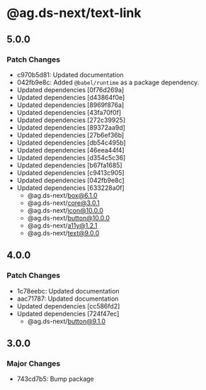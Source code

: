 # @ag.ds-next/text-link

## 5.0.0

### Patch Changes

- c970b5d81: Updated documentation
- 042fb9e8c: Added `@babel/runtime` as a package dependency.
- Updated dependencies [0f76d269a]
- Updated dependencies [d43864f0e]
- Updated dependencies [8969f876a]
- Updated dependencies [43fa70f0f]
- Updated dependencies [272c39925]
- Updated dependencies [89372aa9d]
- Updated dependencies [27b6ef36b]
- Updated dependencies [db54c495b]
- Updated dependencies [46eea44f4]
- Updated dependencies [d354c5c36]
- Updated dependencies [b67fa1685]
- Updated dependencies [c9413c905]
- Updated dependencies [042fb9e8c]
- Updated dependencies [633228a0f]
  - @ag.ds-next/box@6.1.0
  - @ag.ds-next/core@3.0.1
  - @ag.ds-next/icon@10.0.0
  - @ag.ds-next/button@10.0.0
  - @ag.ds-next/a11y@1.2.1
  - @ag.ds-next/text@9.0.0

## 4.0.0

### Patch Changes

- 1c78eebc: Updated documentation
- aac71787: Updated documentation
- Updated dependencies [cc586fd2]
- Updated dependencies [724f47ec]
  - @ag.ds-next/button@9.1.0

## 3.0.0

### Major Changes

- 743cd7b5: Bump package
